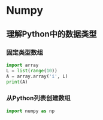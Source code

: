 # Numpy
## 理解Python中的数据类型
### 固定类型数组
```python {cmd=true}
import array
L = list(range(10))
A = array.array('i', L)
print(A)
```
### 从Python列表创建数组
```python {cmd=true}
import numpy as np
